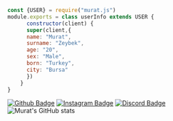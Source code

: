 ```js
const {USER} = require("murat.js")
module.exports = class userInfo extends USER {
      constructor(client) {
      super(client,{
      name: "Murat",
      surname: "Zeybek",
      age: "20",
      sex: "Male",
      born: "Turkey",
      city: "Bursa"
      })
    }
}
```
[![Github Badge](https://img.shields.io/badge/-Github-000?style=quare&labelColor=000&logo=Github&logoColor=white&link=link)](https://github.com/muratera) 
[![Instagram Badge](https://img.shields.io/badge/-Instagram-0b65db?style=flat-quare&labelColor=0b65db&logo=instagram&logoColor=white&link=link)](https://instagram.com/muratzeybekkk)
[![Discord Badge](https://img.shields.io/badge/-Discord-C13584?style=flat-quare&labelColor=C13584&logo=discord&logoColor=white&link=link)](https://discordapp.com/users/320569678042890242)
![Murat's GitHub stats](https://github-readme-stats.vercel.app/api?username=muratera&show_icons=true&theme=merko&border_color=39ff14)
